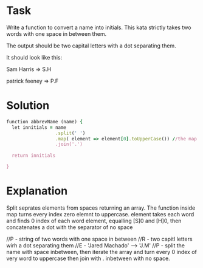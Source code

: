# Task

Write a function to convert a name into initials. This kata strictly takes two words with one space in between them.

The output should be two capital letters with a dot separating them.

It should look like this:

Sam Harris => S.H

patrick feeney => P.F



# Solution

```ruby
function abbrevName (name) {  
  let innitials = name
                  .split(' ')
                  .map( element => element[0].toUpperCase()) //the map function is only returning the first letter of each word 
                  .join('.') 
  
  return innitials

} 

```

# Explanation 

Split seprates elements from spaces returning an array.
The function inside map turns every index zero elemnt to uppercase. element takes each word and finds 0 index of each word element, equalling [S]0 and [H]0, then concatenates a dot with the separator of no space

  //P - string of two words with one space in between
  //R - two capitl letters wirh a dot separating them
  //E - 'Jared Machado' --> 'J.M'
  //P - split the name with space inbetween, then iterate the array and turn every 0 index of very word to uppercase then join with . inbetween with no space.
